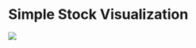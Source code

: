 # Simple Stock Visualization 

![](https://github.com/from-iqwerty-import-IQ/Learning_python_by_projects/blob/main/Learning%20Streamlit%20by%20projects%20/Stock%20Viualization%20/img/PREVIEW.gif)
